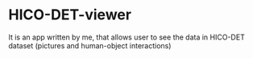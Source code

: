 # HICO-DET-viewer
It is an app written by me, that allows user to see the data in HICO-DET dataset (pictures and human-object interactions)
